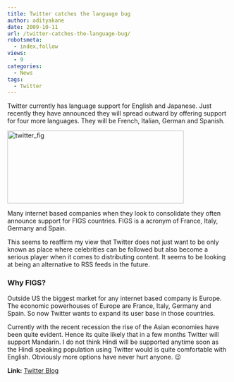 ```yaml
---
title: Twitter catches the language bug
author: adityakane
date: 2009-10-11
url: /twitter-catches-the-language-bug/
robotsmeta:
  - index,follow
views:
  - 9
categories:
  - News
tags:
  - Twitter
---
```

Twitter currently has language support for English and Japanese. Just recently they have announced they will spread outward by offering support for four more languages. They will be French, Italian, German and Spanish.

<img class="alignnone size-full wp-image-15706" src="http://cdn.devilsworkshop.org/files/2009/10/twitter_fig.png" alt="twitter_fig" width="400" height="165" />

Many internet based companies when they look to consolidate they often announce support for FIGS countries. FIGS is a acronym of France, Italy, Germany and Spain.

This seems to reaffirm my view that Twitter does not just want to be only known as place where celebrities can be followed but also become a serious player when it comes to distributing content. It seems to be looking at being an alternative to RSS feeds in the future.

### Why FIGS?

Outside US the biggest market for any internet based company is Europe. The economic powerhouses of Europe are France, Italy, Germany and Spain. So now Twitter wants to expand its user base in those countries.

Currently with the recent recession the rise of the Asian economies have been quite evident. Hence its quite likely that in a few months Twitter will support Mandarin. I do not think Hindi will be supported anytime soon as the Hindi speaking population using Twitter would is quite comfortable with English. Obviously more options have never hurt anyone. 😉

**Link:** <a href="http://blog.twitter.com/2009/10/coming-soon-twitter-in-more-languages.html" onclick="_gaq.push(['_trackEvent', 'outbound-article', 'http://blog.twitter.com/2009/10/coming-soon-twitter-in-more-languages.html', 'Twitter Blog']);" >Twitter Blog</a>
